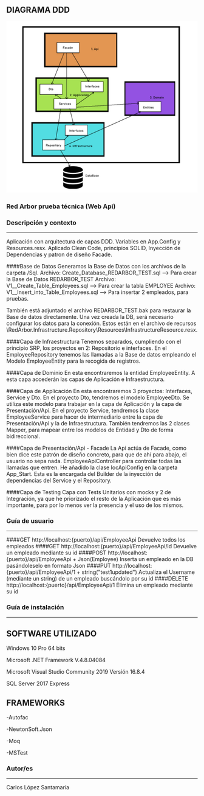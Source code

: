 ## DIAGRAMA DDD
![Dibujo diagrama DDD](Diagramas/Diagrama.jpg)



### Red Arbor prueba técnica (Web Api)
### Descripción y contexto
---
Aplicación con arquitectura de capas DDD. Variables en App.Config y Resources.resx. Aplicado Clean Code, principios SOLID, Inyección de Dependencias y patron de diseño Facade.

####Base de Datos
Generamos la Base de Datos con los archivos de la carpeta /Sql.
Archivo: Create_Database_REDARBOR_TEST.sql  --> Para crear la Base de Datos REDARBOR_TEST
Archivo: V1__Create_Table_Employees.sql --> Para crear la tabla EMPLOYEE
Archivo: V1__Insert_into_Table_Employees.sql --> Para insertar 2 empleados, para pruebas.

También está adjuntado el archivo REDARBOR_TEST.bak para restaurar la Base de datos directamente. 
Una vez creada la DB, será necesario configurar los datos para la conexión. Estos están en el archivo de recursos \RedArbor.Infrastructure.Repository\Resources\InfrastructureResource.resx.

####Capa de Infraestructura
Tenemos separados, cumpliendo con el principio SRP, los proyectos en 2: Repositorio e interfaces.
En el EmployeeRepository tenemos las llamadas a la Base de datos empleando el Modelo EmployeeEntity para la recogida de registros.


####Capa de Dominio
En esta encontraremos la entidad EmployeeEntity. A esta capa accederán las capas de Aplicación e Infraestructura.


####Capa de Applicación
En esta encontraremos 3 proyectos: Interfaces, Service y Dto.
En el proyecto Dto, tendremos el modelo EmployeeDto. Se utiliza este modelo para trabajar en la capa de Aplicación y la capa de Presentación/Api.
En el proyecto Service, tendremos la clase EmployeeService para hacer de intermediario entre la capa de Presentación/Api y la de Infraestructura.
También tendremos las 2 clases Mapper, para mapear entre los modelos de Entidad y Dto de forma bidireccional.


####Capa de Presentación/Api - Facade
La Api actúa de Facade, como bien dice este patrón de diseño concreto, para que de ahí para abajo, el usuario no sepa nada.
EmployeeApiController para controlar todas las llamadas que entren.
He añadido la clase IocApiConfig en la carpeta App_Start. Esta es la encargada del Builder de la inyección de dependencias del Service y el Repository.


####Capa de Testing
Capa con Tests Unitarios con mocks y 2 de Integración, ya que he priorizado el resto de la Aplicación que es más importante, para por lo menos ver la presencia y el uso de los mismos.



### Guía de usuario
---
####GET  http://localhost:{puerto}/api/EmployeeApi
Devuelve todos los empleados
####GET  http://localhost:{puerto}/api/EmployeeApi/id
Devuelve un empleado mediante su id
####POST http://localhost:{puerto}/api/EmployeeApi  + Json(Employee)
Inserta un empleado en la DB pasándoleselo en formato Json
####PUT  http://localhost:{puerto}/api/EmployeeApi/1   + string("test1updated")
Actualiza el Username (mediante un string) de un empleado buscándolo por su id
####DELETE  http://localhost:{puerto}/api/EmployeeApi/1 
Elimina un empleado mediante su id


 	
### Guía de instalación
---
## SOFTWARE UTILIZADO
Windows 10 Pro 64 bits

Microsoft .NET Framework V.4.8.04084

Microsoft Visual Studio Community 2019
Versión 16.8.4

SQL Server 2017 Express


## FRAMEWORKS
-Autofac

-NewtonSoft.Json

-Moq

-MSTest


### Autor/es
---
Carlos López Santamaría
